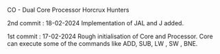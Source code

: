 CO - Dual Core Processor
Horcrux Hunters

2nd commit : 18-02-2024
Implementation of JAL and J added.

1st commit : 17-02-2024
Rough initialisation of Core and Processor.
Core can execute some of the commands like ADD, SUB, LW , SW , BNE.



